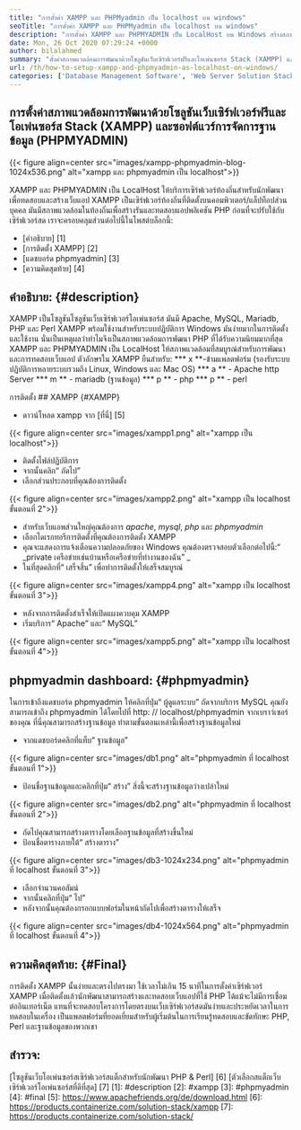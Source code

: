```yaml
---
title: "การตั้งค่า XAMPP และ PHPMyadmin เป็น localhost บน windows" 
seoTitle: "การตั้งค่า XAMPP และ PHPMyadmin เป็น localhost บน windows" 
description: "การตั้งค่า XAMPP และ PHPMYADMIN เป็น LocalHost บน Windows สร้างสภาพแวดล้อมการทดสอบท้องถิ่นฟรีและโอเพนซอร์ซเพื่อทดสอบและสร้างเว็บแอพ" 
date: Mon, 26 Oct 2020 07:29:24 +0000
author: bilalahmed
summary: "ตั้งค่าสภาพแวดล้อมการพัฒนาด้วยโซลูชันเว็บเซิร์ฟเวอร์ฟรีและโอเพ่นซอร์ส Stack (XAMPP) และซอฟต์แวร์การจัดการฐานข้อมูล (PHPMYADMIN)" 
url: /th/how-to-setup-xampp-and-phpmyadmin-as-localhost-on-windows/
categories: ['Database Management Software', 'Web Server Solution Stack']
---
```


## การตั้งค่าสภาพแวดล้อมการพัฒนาด้วยโซลูชันเว็บเซิร์ฟเวอร์ฟรีและโอเพ่นซอร์ส Stack (XAMPP) และซอฟต์แวร์การจัดการฐานข้อมูล (PHPMYADMIN)

{{< figure align=center src="images/xampp-phpmyadmin-blog-1024x536.png" alt="xampp และ phpmyadmin เป็น localhost">}}

XAMPP และ PHPMYADMIN เป็น LocalHost ให้บริการเซิร์ฟเวอร์ท้องถิ่นสำหรับนักพัฒนาเพื่อทดสอบและสร้างเว็บแอป XAMPP เป็นเซิร์ฟเวอร์ท้องถิ่นที่ติดตั้งบนคอมพิวเตอร์/แล็ปท็อปส่วนบุคคล มันมีสภาพแวดล้อมในท้องถิ่นเพื่อสร้างรันและทดสอบแอปพลิเคชัน PHP ก่อนที่จะปรับใช้กับเซิร์ฟเวอร์สด
เราจะครอบคลุมส่วนต่อไปนี้ในโพสต์บล็อกนี้:
  * [คำอธิบาย] [1]
  * [การติดตั้ง XAMPP] [2]
  * [แดชบอร์ด phpmyadmin] [3]
  * [ความคิดสุดท้าย] [4]

## คำอธิบาย: {#description}
XAMPP เป็นโซลูชันโซลูชันเว็บเซิร์ฟเวอร์โอเพ่นซอร์ส มันมี Apache, MySQL, Mariadb, PHP และ Perl XAMPP พร้อมใช้งานสำหรับระบบปฏิบัติการ Windows มันง่ายมากในการติดตั้งและใช้งาน นั่นเป็นเหตุผลว่าทำไมจึงเป็นสภาพแวดล้อมการพัฒนา PHP ที่ได้รับความนิยมมากที่สุด XAMPP และ PHPMYADMIN เป็น LocalHost ให้สภาพแวดล้อมที่สมบูรณ์สำหรับการพัฒนาและการทดสอบเว็บแอป
ตัวอักษรใน XAMPP ยืนสำหรับ:
  *** x **-ข้ามแพลตฟอร์ม (รองรับระบบปฏิบัติการหลายระบบรวมถึง Linux, Windows และ Mac OS)
  *** a ** - Apache http Server
  *** m ** - mariadb (ฐานข้อมูล)
  *** p ** - php
  *** p ** - perl

การติดตั้ง ## XAMPP {#XAMPP}
  * ดาวน์โหลด xampp จาก [ที่นี่] [5]

{{< figure align=center src="images/xampp1.png" alt="xampp เป็น localhost">}}

  * ติดตั้งไฟล์ปฏิบัติการ
  * จากนั้นคลิก“ ถัดไป”
  * เลือกส่วนประกอบที่คุณต้องการติดตั้ง

{{< figure align=center src="images/xampp2.png" alt="xampp เป็น localhost ขั้นตอนที่ 2">}}

  * สำหรับเว็บแอพส่วนใหญ่คุณต้องการ _apache_, _mysql_, _php_ และ _phpmyadmin_
  * เลือกไดเรกทอรีการติดตั้งที่คุณต้องการติดตั้ง XAMPP
  * คุณจะแสดงการแจ้งเตือนความปลอดภัยของ Windows คุณต้องตรวจสอบตัวเลือกต่อไปนี้:“ _private เครือข่ายเช่นบ้านหรือเครือข่ายที่ทำงานของฉัน” _
  * ในที่สุดคลิกที่“ เสร็จสิ้น” เพื่อทำการติดตั้งให้เสร็จสมบูรณ์

{{< figure align=center src="images/xampp4.png" alt="xampp เป็น localhost ขั้นตอนที่ 3">}}

  * หลังจากการติดตั้งสำเร็จให้เปิดแผงควบคุม XAMPP
  * เริ่มบริการ“ Apache” และ“ MySQL”

{{< figure align=center src="images/xampp5.png" alt="xampp เป็น localhost ขั้นตอนที่ 4">}}


## phpmyadmin dashboard: {#phpmyadmin}
ในการเข้าถึงแดชบอร์ด phpmyadmin ให้คลิกที่ปุ่ม“ ผู้ดูแลระบบ” ถัดจากบริการ MySQL คุณยังสามารถเข้าถึง phpmyadmin ได้โดยไปที่ http: // localhost/phpmyadmin จากเบราว์เซอร์ของคุณ ที่นี่คุณสามารถสร้างฐานข้อมูล ทำตามขั้นตอนเหล่านี้เพื่อสร้างฐานข้อมูลใหม่
  * จากแดชบอร์ดคลิกที่แท็บ“ ฐานข้อมูล”

{{< figure align=center src="images/db1.png" alt="phpmyadmin ที่ localhost ขั้นตอนที่ 1">}}

  * ป้อนชื่อฐานข้อมูลและคลิกที่ปุ่ม“ สร้าง” สิ่งนี้จะสร้างฐานข้อมูลว่างเปล่าใหม่

{{< figure align=center src="images/db2.png" alt="phpmyadmin ที่ localhost ขั้นตอนที่ 2">}}

  * ถัดไปคุณสามารถสร้างตารางโดยเลือกฐานข้อมูลที่สร้างขึ้นใหม่
  * ป้อนชื่อตารางภายใต้“ สร้างตาราง”

{{< figure align=center src="images/db3-1024x234.png" alt="phpmyadmin ที่ localhost ขั้นตอนที่ 3">}}

  * เลือกจำนวนคอลัมน์
  * จากนั้นคลิกที่ปุ่ม“ ไป”
  * หลังจากนั้นคุณต้องกรอกแบบฟอร์มในหน้าถัดไปเพื่อสร้างตารางให้เสร็จ

{{< figure align=center src="images/db4-1024x564.png" alt="phpmyadmin ที่ localhost ขั้นตอนที่ 4">}}


## ความคิดสุดท้าย: {#Final}
การติดตั้ง XAMPP นั้นง่ายและตรงไปตรงมา ใช้เวลาไม่เกิน 15 นาทีในการตั้งค่าเซิร์ฟเวอร์ XAMPP เมื่อติดตั้งแล้วนักพัฒนาสามารถสร้างและทดสอบเว็บแอปที่ใช้ PHP ได้แม้จะไม่มีการเชื่อมต่ออินเทอร์เน็ต แทนที่จะทดสอบโครงการโดยตรงบนเว็บเซิร์ฟเวอร์สดมันง่ายและประหยัดเวลาในการทดสอบในเครื่อง เป็นแพลตฟอร์มที่ยอดเยี่ยมสำหรับผู้เริ่มต้นในการเรียนรู้ทดสอบและขัดทักษะ PHP, Perl และฐานข้อมูลของพวกเขา

## สำรวจ:
[โซลูชันเว็บโอเพ่นซอร์สเซิร์ฟเวอร์สแต็กสำหรับนักพัฒนา PHP & Perl] [6]
[ตัวเลือกสแต็กเว็บเซิร์ฟเวอร์โอเพ่นซอร์สที่ดีที่สุด] [7]
[1]: #description
[2]: #xampp
[3]: #phpmyadmin
[4]: #final
[5]: https://www.apachefriends.org/de/download.html
[6]: https://products.containerize.com/solution-stack/xampp
[7]: https://products.containerize.com/solution-stack/
